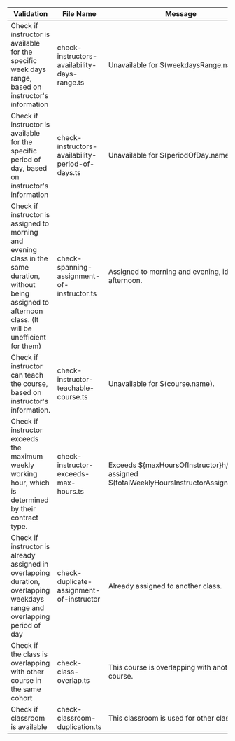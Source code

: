 | Validation                                                                                                                                                      | File Name                                        | Message                                                                                |
| --------------------------------------------------------------------------------------------------------------------------------------------------------------- | ------------------------------------------------ | -------------------------------------------------------------------------------------- |
| Check if instructor is available for the specific week days range, based on instructor's information                                                            | check-instructors-availability-days-range.ts     | Unavailable for $(weekdaysRange.name}.                                                 |
| Check if instructor is available for the specific period of day, based on instructor's information                                                              | check-instructors-availability-period-of-days.ts | Unavailable for $(periodOfDay.name) class.                                             |
| Check if instructor is assigned to morning and evening class in the same duration, without being assigned to afternoon class. (It will be unefficient for them) | check-spanning-assignment-of-instructor.ts       | Assigned to morning and evening, idle in afternoon.                                    |
| Check if instructor can teach the course, based on instructor's information.                                                                                    | check-instructor-teachable-course.ts             | Unavailable for $(course.name).                                                        |
| Check if instructor exceeds the maximum weekly working hour, which is determined by their contract type.                                                        | check-instructor-exceeds-max-hours.ts            | Exceeds ${maxHoursOfInstructor}h/w, assigned $(totalWeeklyHoursInstructorAssigned}h/w. |
| Check if instructor is already assigned in overlapping duration, overlapping weekdays range and overlapping period of day                                       | check-duplicate-assignment-of-instructor         | Already assigned to another class.                                                     |
| Check if the class is overlapping with other course in the same cohort                                                                                          | check-class-overlap.ts                           | This course is overlapping with another course.                                        |
| Check if classroom is available                                                                                                                                 | check-classroom-duplication.ts                   | This classroom is used for other classes.                                              |
